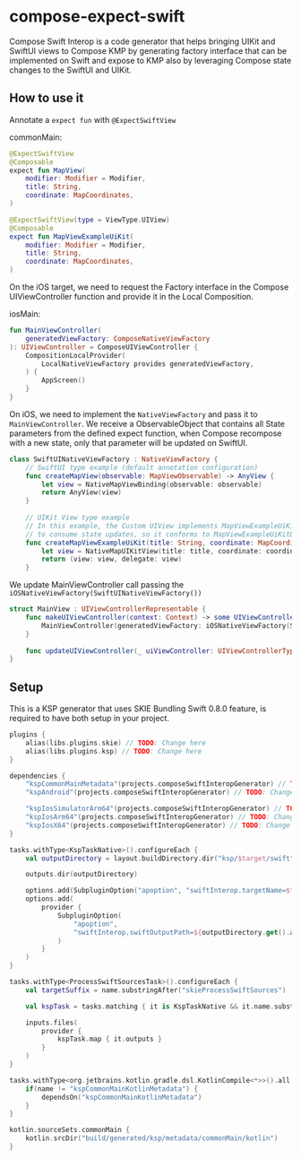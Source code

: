 # compose-expect-swift

Compose Swift Interop is a code generator that helps bringing UIKit and SwiftUI views to Compose KMP
by generating factory interface that can be implemented on Swift and expose to KMP also by leveraging
Compose state changes to the SwiftUI and UIKit.

## How to use it

Annotate a `expect fun` with `@ExpectSwiftView`

commonMain:
```kotlin
@ExpectSwiftView
@Composable
expect fun MapView(
    modifier: Modifier = Modifier,
    title: String,
    coordinate: MapCoordinates,
)

@ExpectSwiftView(type = ViewType.UIView)
@Composable
expect fun MapViewExampleUiKit(
    modifier: Modifier = Modifier,
    title: String,
    coordinate: MapCoordinates,
)
```

On the iOS target, we need to request the Factory interface in the Compose UIViewController function
and provide it in the Local Composition.

iosMain:
```kotlin
fun MainViewController(
    generatedViewFactory: ComposeNativeViewFactory
): UIViewController = ComposeUIViewController {
    CompositionLocalProvider(
        LocalNativeViewFactory provides generatedViewFactory,
    ) {
        AppScreen()
    }
}
```

On iOS, we need to implement the `NativeViewFactory` and pass it to `MainViewController`.
We receive a ObservableObject that contains all State parameters from the defined expect function,
when Compose recompose with a new state, only that parameter will be updated on SwiftUI.

```swift
class SwiftUINativeViewFactory : NativeViewFactory {
    // SwiftUI type example (default annotation configuration)
    func createMapView(observable: MapViewObservable) -> AnyView {
        let view = NativeMapViewBinding(observable: observable)
        return AnyView(view)
    }
    
    // UIKit View type example
    // In this example, the Custom UIView implements MapViewExampleUiKitDelegate
    // to consume state updates, so it conforms to MapViewExampleUiKitDelegate.
    func createMapViewExampleUiKit(title: String, coordinate: MapCoordinates) -> (view: UIView, delegate: MapViewExampleUiKitDelegate) {
        let view = NativeMapUIKitView(title: title, coordinate: coordinate)
        return (view: view, delegate: view)
    }
```

We update MainViewController call passing the `iOSNativeViewFactory(SwiftUINativeViewFactory())`

```swift
struct MainView : UIViewControllerRepresentable {
    func makeUIViewController(context: Context) -> some UIViewController {
        MainViewController(generatedViewFactory: iOSNativeViewFactory(SwiftUINativeViewFactory()))
    }
    
    func updateUIViewController(_ uiViewController: UIViewControllerType, context: Context) {}
}
```

## Setup

This is a KSP generator that uses SKIE Bundling Swift 0.8.0 feature, is required to have both setup in
your project.

```kotlin
plugins {
    alias(libs.plugins.skie) // TODO: Change here
    alias(libs.plugins.ksp) // TODO: Change here
}
```

```kotlin
dependencies {
    "kspCommonMainMetadata"(projects.composeSwiftInteropGenerator) // TODO: Change here
    "kspAndroid"(projects.composeSwiftInteropGenerator) // TODO: Change here

    "kspIosSimulatorArm64"(projects.composeSwiftInteropGenerator) // TODO: Change here
    "kspIosArm64"(projects.composeSwiftInteropGenerator) // TODO: Change here
    "kspIosX64"(projects.composeSwiftInteropGenerator) // TODO: Change here
}

tasks.withType<KspTaskNative>().configureEach {
    val outputDirectory = layout.buildDirectory.dir("ksp/$target/swift")

    outputs.dir(outputDirectory)

    options.add(SubpluginOption("apoption", "swiftInterop.targetName=$target"))
    options.add(
        provider {
            SubpluginOption(
                "apoption",
                "swiftInterop.swiftOutputPath=${outputDirectory.get().asFile.absolutePath}"
            )
        }
    )
}

tasks.withType<ProcessSwiftSourcesTask>().configureEach {
    val targetSuffix = name.substringAfter("skieProcessSwiftSources")

    val kspTask = tasks.matching { it is KspTaskNative && it.name.substringAfter("kspKotlin") == targetSuffix }

    inputs.files(
        provider {
            kspTask.map { it.outputs }
        }
    )
}

tasks.withType<org.jetbrains.kotlin.gradle.dsl.KotlinCompile<*>>().all {
    if(name != "kspCommonMainKotlinMetadata") {
        dependsOn("kspCommonMainKotlinMetadata")
    }
}

kotlin.sourceSets.commonMain {
    kotlin.srcDir("build/generated/ksp/metadata/commonMain/kotlin")
}
```
